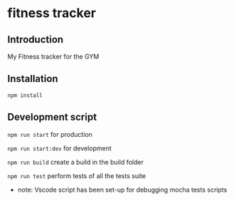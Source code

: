 # fitness tracker

## Introduction
My Fitness tracker for the GYM

## Installation
`npm install`

## Development script

`npm run start` for production

`npm run start:dev` for development

`npm run build` create a build in the build folder

`npm run test`  perform tests of all the tests suite

* note: Vscode script has been set-up for debugging mocha tests scripts
